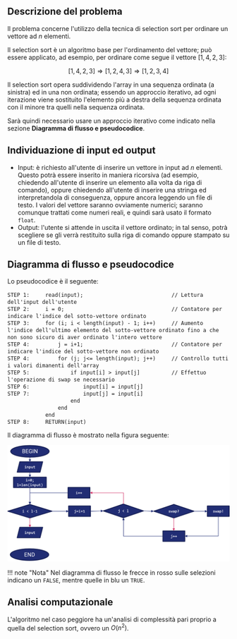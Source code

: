 ## Descrizione del problema

Il problema concerne l'utilizzo della tecnica di selection sort per ordinare un vettore ad $n$ elementi.

Il selection sort è un algoritmo base per l'ordinamento del vettore; può essere applicato, ad esempio, per ordinare come segue il vettore $[1,4,2,3]$:

$$
[1, 4, 2, 3] \Rightarrow [1, 2, 4, 3] \Rightarrow [1, 2, 3, 4]
$$

Il selection sort opera suddividendo l'array in una sequenza ordinata (a sinistra) ed in una non ordinata; essendo un approccio iterativo, ad ogni iterazione viene sostituito l'elemento più a destra della sequenza ordinata con il minore tra quelli nella sequenza ordinata.

Sarà quindi necessario usare un approccio iterativo come indicato nella sezione **Diagramma di flusso e pseudocodice**.

## Individuazione di input ed output

- Input: è richiesto all'utente di inserire un vettore in input ad $n$ elementi. Questo potrà essere inserito in maniera ricorsiva (ad esempio, chiedendo all'utente di inserire un elemento alla volta da riga di comando), oppure chiedendo all'utente di inserire una stringa ed interpretandola di conseguenza, oppure ancora leggendo un file di testo. I valori del vettore saranno ovviamente numerici; saranno comunque trattati come numeri reali, e quindi sarà usato il formato `float`.
- Output: l'utente si attende in uscita il vettore ordinato; in tal senso, potrà scegliere se gli verrà restituito sulla riga di comando oppure stampato su un file di testo.

## Diagramma di flusso e pseudocodice

Lo pseudocodice è il seguente:

```
STEP 1:		read(input);							// Lettura dell'input dell'utente
STEP 2:		i = 0;									// Contatore per indicare l'indice del sotto-vettore ordinato
STEP 3: 	for (i; i < length(input) - 1; i++)		// Aumento l'indice dell'ultimo elemento del sotto-vettore ordinato fino a che non sono sicuro di aver ordinato l'intero vettore
STEP 4: 		j = i+1;							// Contatore per indicare l'indice del sotto-vettore non ordinato
STEP 4:			for (j; j<= length(input); j++)		// Controllo tutti i valori dimanenti dell'array
STEP 5: 			if input[i] > input[j]			// Effettuo l'operazione di swap se necessario
STEP 6: 				input[i] = input[j]
STEP 7:					input[j] = input[i]
					end
				end
			end
STEP 8: 	RETURN(input)
```

Il diagramma di flusso è mostrato nella figura seguente:

![flow_chart](../../../assets/images/appendici/c_tema_anno/flow_chart_sample.png)

!!! note "Nota"
    Nel diagramma di flusso le frecce in rosso sulle selezioni indicano un `FALSE`, mentre quelle in blu un `TRUE`.

## Analisi computazionale

L'algoritmo nel caso peggiore ha un'analisi di complessità pari proprio a quella del selection sort, ovvero un $O(n^2)$.
